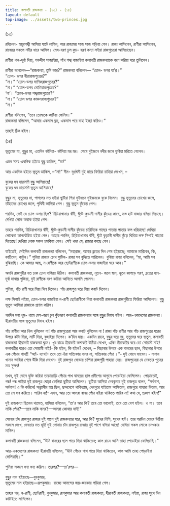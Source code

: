 ```yaml
---
title: কলাবতী রাজকন্যা - (১৩) - (১৪)
layout: default
top-image: ../assets/two-princes.jpg
---
```

(১৩)

রহিলেন- ময়ূরপঙ্খী আসিয়া ঘাটে লাগিল, আর রাজ্যময় সাজ সাজ পড়িয়া গেল। রাজা আসিলেন, রাণীরা আসিলেন, রাজ্যের সকলে নদীর ধারে আসিল। মেঘ-বরণ চুল কুচ- বরণ কন্যা লইয়া রাজপুত্রেরা আসিয়াছেন।

রাণীরা ধান-দূর্বা দিয়া, পঞ্চদীপ সাজাইয়া, শাঁখ শঙ্খ বাজাইয়া কলাবতী রাজকন্যাকে বরণ করিয়া ঘরে তুলিলেন।

রাণীরা বলেলেন—“রাজকন্যা, তুমি কার?” রাজকন্যা বলিলেন— “ঢােল- ডগর যা’র।”   
“ঢােল- ডগর হীরারাজপুত্রের?”   
“না।” “ঢােল-ডগর মাণিকরাজপুত্রের?”   
“না।” “ঢােল-ডগর মােতিরাজপুত্রের?”    
‘না’। “ঢােল-ডগর শঙ্খরাজপুত্রের?”  
“না।” “ঢােল ডগর কাঞ্চনরাজপুত্রের?”   
“না।”  

রাণীরা বলিলেন, “তবে তােমাকে কাটিয়া ফেলিব।”   
রাজকন্যা বলিলেন, “আমার একমাস ব্রত, একমাস পরে যাহা ইচ্ছা করিও।”

তাহাই ঠিক হইল।


(১৪)

ভূতুমের মা, বুদ্ধুুুর মা, এতদিন কাঁদিয়া- কাঁদিয়া মর মর। শেষে দুইজনে নদীর জলে ডুবিয়া মরিতে গেলেন।

এমন সময় একদিক হইতে বুদ্ধুুু ডাকিল, “মা!”

আর একদিক হইতে ভূতুম ডাকিল, –“মা!” দীন- দুঃখিনী দুই মায়ে ফিরিয়া চাহিয়া দেখেন, –

বুকের ধন হারামণি বুদ্ধুুু আসিয়াছে!   
বুকের ধন হারামণি ভূতুম আসিয়াছে!

বুদ্ধুুুর মা, ভূতুমের মা, পাগলের মত হইয়া ছুটিয়া গিয়া দুইজনে দুইজনকে বুকে নিলেন। বুদ্ধুু ভূতুমের চোখের জলে, তাঁহাদের চোখের জলে, পৃথিবী ভাসিয়া গেল। বুদ্ধুুু ভূতুম কুঁড়েয় গেল।

পরদিন, সেই যে ঢােল-ডগর ছিল? চিড়িয়াখানার বাঁদী, ঘুঁটে-কুড়ানী দাসীর কুঁড়ের কাছে, মস্ত হাট বাজার বসিয়া গিয়াছে। দেখিয়া লােক অবাক হইয়া গেল।

তাহার পরদিন, চিড়িয়াখানার বাঁদী, ঘুঁটে-কুড়ানী দাসীর কুঁড়ের চারিদিকে গাছের পাতায় পাতায় ফল ধরিয়াছে! দেখিয়া লােকেরা আশ্চর্যান্বিত হইয়া গেল। তাহার পরদিন, চিড়িয়াখানার বাঁদী, ঘুঁটে কুড়ানী দাসীর কুঁড়ে ঘিরিয়া লক্ষ সিপাই পাহারা দিতেছে! দেখিয়া লােক সকল চমকিয়া গেল।
সেই খবর যে, রাজার কাছে গেল।

যাইতেই, সেইদিন কলাবতী রাজকন্যা বলিলেন, “মহারাজ, আমার ব্রতের দিন শেষ হইয়াছে; আমাকে মারিবেন, কি, কাটিবেন, কাটুন।” শুনিয়া রাজার চোখ ফুটিল- রাজা সব বুঝিতে পারিলেন। বুঝিয়া রাজা বলিলেন, “মা, আমি সব বুঝিয়াছি। কে আমার আছ, ন-রাণীকে আর ছােটরাণীকে ঢােল-ডগর বাজাইয়া ঘরে আন।”

অমনি রাজপুরীর যত ঢাক ঢােল বাজিয়া উঠিল। কলাবতী রাজকন্যা, নূতন- জলে স্নান, নূতন কাপড়ে পরণ, ব্রতের ধান-দূর্বা মাথায় গুজিয়া, দুই রাণীকে বরণ করিয়া আনিতে আপনি গেলেন।

শুনিয়া, পাঁচ রাণী ঘরে গিয়া খিল দিলেন। পাঁচ রাজপুত্র ঘরে গিয়া কবাট দিলেন।

লক্ষ সিপাই লইয়া, ঢােল-ডগর বাজাইয়া ন-রাণী ছােটরাণীকে নিয়া কলাবতী রাজকন্যা রাজপুরীতে ফিরিয়া আসিলেন। বুদ্ধুু ভূতুম আসিয়া রাজাকে প্রণাম করিল।

পরদিন মহা ধূম- ধামে মেঘ-বরণ চুল কুঁচবরণ কলাবতী রাজকন্যার সঙ্গে বুদ্ধুুুর বিবাহ হইল। আর-একদেশের রাজকন্যা। হীরাবতীর সঙ্গে ভূতুমের বিবাহ হইল।

পাঁচ রাণীরা আর খিল খুলিলেন না! পাঁচ রাজপুত্রেরা আর কবাট খুলিলেন না ! রাজা পাঁচ রাণীর আর পাঁচ রাজপুত্রের ঘরের উপরে কাঁটা দিয়া, মাটি দিয়া, বুজাইয়া দিলেন।
ক’দিন যায়। একদিন রাত্রে, বুদ্ধুুুর ঘরে বুদ্বু, ভূতুমের ঘরে ভূতুম, কলাবতী রাজকন্যা হীরাবতী রাজকন্যা ঘুমে। খুব রাত্রে হীরাবতী কলাবতী উঠিয়া দেখেন, একি! হীরাবতীর ঘরে তাে সােয়ামী নাই! কলাবতীর ঘরেও তাে সােয়ামী নাই!- কি হইল, কি হইল? দেখেন, – বিছানার উপরে এক বানরের ছাল, বিছানার উপরে এক পেঁচার পাখ!!
“অ্যাঁ- দ্যাখ!- তবে তাে এঁরা সত্যিকার বানর না, সত্যিকার পেঁচা ।”- দুই বােনে ভাবেন।- নানান খানান ভাবিয়া শেষে উঁকি দিয়া দেখেন- দুই রাজপুত্র ঘােড়ায় চাপিয়া রাজপুরী পাহারা দেয়। রাজপুত্রেরা যে দেবতার পুত্রের মত সুন্দর!

তখন, দুই বােনে যুক্তি করিয়া তাড়াতাড়ি পেঁচার পাখ বানরের ছাল প্রদীপের আগুনে পােড়াইয়া ফেলিলেন। পােড়াতেই, গন্ধ! গন্ধ পাইয়া দুই রাজপুত্র ঘােড়া ফেলিয়া ছুটিয়া আসিলেন। ছুটিয়া আসিয়া দেবকুমার দুই রাজপুত্র বলেন, “সর্বনাশ, সর্বনাশ! এ কি করিলে! সন্ন্যাসীর মন্ত্র ছিল, ছদ্মবেশে থাকিতাম, দেবপুরে যাইতাম আসিতাম, রাজপুরে পাহারা দিতাম, আর তাে সে সব করিতে। পারিব না!- এখন, আর তাে আমরা বানর পেঁচা হইয়া থাকিতে পারিব না! কথা যে, প্রকাশ হইল!”

দুই রাজকন্যা ছিলেন থতমত, হাসিয়া বলিলেন, “তা’র আর কি? তবে তাে ভালােই, তবে তাে বেশ হইল। ও মা। তবে নাকি পেঁচা?—তবে নাকি বানর?—আমরা কোথায় যাই!”

সােনার চাঁদ রাজপুত্র রাজার দুই পাশে দুই রাজকন্যার ঘরে, আর কি? সুখের নিশি, সুখের হাট। তার পরদিন ভােরে উঠিয়া সকলে দেখে, দেবতার মত মূর্তি দুই সােনার চাঁদ রাজপুত্র রাজার দুই পাশে বসিয়া আছে! দেখিয়া সকল লােকে চমৎকার মানিল।

কলাবতী রাজকন্যা বলিলেন, “উনি বানরের ছাল গায়ে দিয়া থাকিতেন; কাল রাত্রে আমি তাহা পােড়াইয়া ফেলিয়াছি।”

আর-একদেশের রাজকন্যা হীরাবতী বলিলেন, “উনি পেঁচার পাখ গায়ে দিয়া থাকিতেন, কাল আমি তাহা পােড়াইয়া ফেলিয়াছি।”

শুনিয়া সকলে ধন্য ধন্য করিল। তারপর?—তা’রপর—

বুদ্ধুুুর নাম হইয়াছে—বুধকুমার,   
 ভূতুমের নাম হইয়াছে—রূপকুমার।
রাজ্যে আনন্দের জয়-জয়কার পড়িয়া গেল।   

তাহার পর, ন-রাণী, ছােটরাণী, বুধকুমার, রূপকুমার আর কলাবতী রাজকন্যা, হীরাবতী রাজকন্যা, লইয়া, রাজা সুখে দিন কাটাইতে লাগিলেন।
